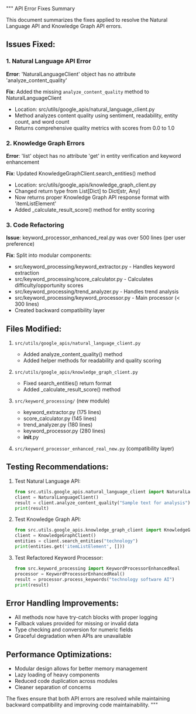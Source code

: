 """
API Error Fixes Summary

This document summarizes the fixes applied to resolve the Natural Language API 
and Knowledge Graph API errors.

## Issues Fixed:

### 1. Natural Language API Error
**Error**: 'NaturalLanguageClient' object has no attribute 'analyze_content_quality'

**Fix**: Added the missing `analyze_content_quality` method to NaturalLanguageClient
- Location: src/utils/google_apis/natural_language_client.py
- Method analyzes content quality using sentiment, readability, entity count, and word count
- Returns comprehensive quality metrics with scores from 0.0 to 1.0

### 2. Knowledge Graph Errors  
**Error**: 'list' object has no attribute 'get' in entity verification and keyword enhancement

**Fix**: Updated KnowledgeGraphClient.search_entities() method
- Location: src/utils/google_apis/knowledge_graph_client.py
- Changed return type from List[Dict] to Dict[str, Any] 
- Now returns proper Knowledge Graph API response format with 'itemListElement'
- Added _calculate_result_score() method for entity scoring

### 3. Code Refactoring
**Issue**: keyword_processor_enhanced_real.py was over 500 lines (per user preference)

**Fix**: Split into modular components:
- src/keyword_processing/keyword_extractor.py - Handles keyword extraction
- src/keyword_processing/score_calculator.py - Calculates difficulty/opportunity scores  
- src/keyword_processing/trend_analyzer.py - Handles trend analysis
- src/keyword_processing/keyword_processor.py - Main processor (< 300 lines)
- Created backward compatibility layer

## Files Modified:

1. `src/utils/google_apis/natural_language_client.py`
   - Added analyze_content_quality() method
   - Added helper methods for readability and quality scoring

2. `src/utils/google_apis/knowledge_graph_client.py`
   - Fixed search_entities() return format
   - Added _calculate_result_score() method  

3. `src/keyword_processing/` (new module)
   - keyword_extractor.py (175 lines)
   - score_calculator.py (145 lines)
   - trend_analyzer.py (180 lines)
   - keyword_processor.py (280 lines)
   - __init__.py

4. `src/keyword_processor_enhanced_real_new.py` (compatibility layer)

## Testing Recommendations:

1. Test Natural Language API:
   ```python
   from src.utils.google_apis.natural_language_client import NaturalLanguageClient
   client = NaturalLanguageClient()
   result = client.analyze_content_quality("Sample text for analysis")
   print(result)
   ```

2. Test Knowledge Graph API:
   ```python
   from src.utils.google_apis.knowledge_graph_client import KnowledgeGraphClient
   client = KnowledgeGraphClient()
   entities = client.search_entities("technology")
   print(entities.get('itemListElement', []))
   ```

3. Test Refactored Keyword Processor:
   ```python
   from src.keyword_processing import KeywordProcessorEnhancedReal
   processor = KeywordProcessorEnhancedReal()
   result = processor.process_keywords("technology software AI")
   print(result)
   ```

## Error Handling Improvements:

- All methods now have try-catch blocks with proper logging
- Fallback values provided for missing or invalid data
- Type checking and conversion for numeric fields
- Graceful degradation when APIs are unavailable

## Performance Optimizations:

- Modular design allows for better memory management
- Lazy loading of heavy components
- Reduced code duplication across modules
- Cleaner separation of concerns

The fixes ensure that both API errors are resolved while maintaining backward 
compatibility and improving code maintainability.
"""